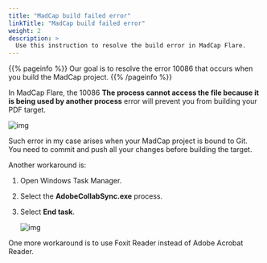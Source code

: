 ```yaml
---
title: "MadCap build failed error"
linkTitle: "MadCap build failed error"
weight: 2
description: >
  Use this instruction to resolve the build error in MadCap Flare.
---
```


{{% pageinfo %}}
Our goal is to resolve the error 10086 that occurs when you build the MadCap project.
{{% /pageinfo %}}

In MadCap Flare, the 10086 **The process cannot access the file because it is being used by another process** error will prevent you from building your PDF target.

![img](/docs/img/build-error.png)

Such error in my case arises when your MadCap project is bound to Git. You need to commit and push all your changes before building the target.

Another workaround is:

1. Open Windows Task Manager.

2. Select the **AdobeCollabSync.exe** process.

3. Select **End task**.

    ![img](/docs/img/end-task.png)

One more workaround is to use Foxit Reader instead of Adobe Acrobat Reader.